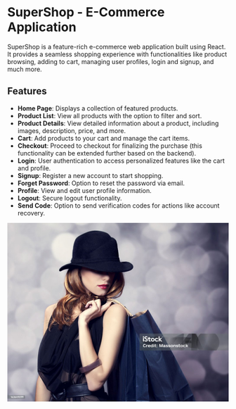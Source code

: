 # SuperShop - E-Commerce Application

SuperShop is a feature-rich e-commerce web application built using React. It provides a seamless shopping experience with functionalities like product browsing, adding to cart, managing user profiles, login and signup, and much more.

## Features

- **Home Page**: Displays a collection of featured products.
- **Product List**: View all products with the option to filter and sort.
- **Product Details**: View detailed information about a product, including images, description, price, and more.
- **Cart**: Add products to your cart and manage the cart items.
- **Checkout**: Proceed to checkout for finalizing the purchase (this functionality can be extended further based on the backend).
- **Login**: User authentication to access personalized features like the cart and profile.
- **Signup**: Register a new account to start shopping.
- **Forget Password**: Option to reset the password via email.
- **Profile**: View and edit user profile information.
- **Logout**: Secure logout functionality.
- **Send Code**: Option to send verification codes for actions like account recovery.

![Cover Image](src/assets/cover.jpg)


